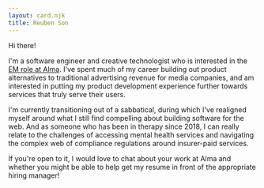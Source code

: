 ```yaml
---
layout: card.njk
title: Reuben Son
---
```

Hi there! 

I'm a software engineer and creative technologist who is interested in the [EM role at Alma](https://boards.greenhouse.io/alma/jobs/7331504002). I've spent much of my career building out product alternatives to traditional advertising revenue for media companies, and am interested in putting my product development experience further towards services that truly serve their users.

I'm currently transitioning out of a sabbatical, during which I've realigned myself around what I still find compelling about building software for the web. And as someone who has been in therapy since 2018, I can really relate to the challenges of accessing mental health services and navigating the complex web of compliance regulations around insurer-paid services.

If you're open to it, I would love to chat about your work at Alma and whether you might be able to help get my resume in front of the appropriate hiring manager!